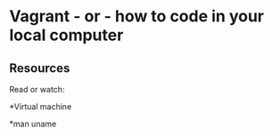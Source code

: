 # Vagrant - or - how to code in your local computer

## Resources

Read or watch:

*Virtual machine

*man uname
